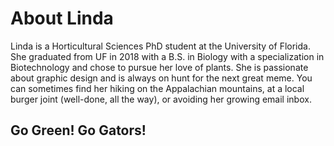 # About Linda

Linda is a Horticultural Sciences PhD student at the University of Florida. She graduated from UF in 2018 with a B.S. in Biology with a specialization in Biotechnology and chose to pursue her love of plants. She is passionate about graphic design and is always on hunt for the next great meme. You can sometimes find her hiking on the Appalachian mountains, at a local burger joint (well-done, all the way), or avoiding her growing email inbox.

## Go Green! Go Gators!
